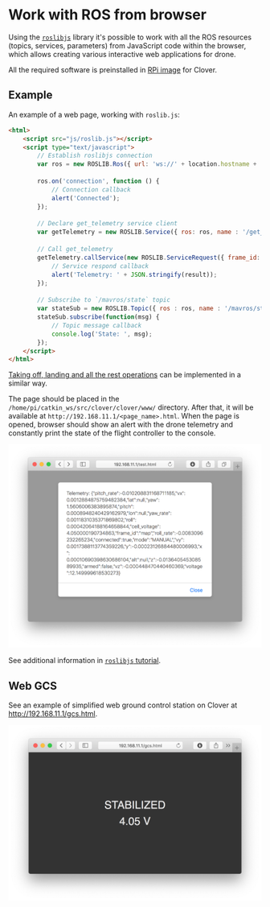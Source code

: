 # Work with ROS from browser

Using the [`roslibjs`](http://wiki.ros.org/roslibjs) library it's possible to work with all the ROS resources (topics, services, parameters) from JavaScript code within the browser, which allows creating various interactive web applications for drone.

All the required software is preinstalled in [RPi image](image.md) for Clover.

## Example

An example of a web page, working with `roslib.js`:

```html
<html>
	<script src="js/roslib.js"></script>
	<script type="text/javascript">
		// Establish roslibjs connection
		var ros = new ROSLIB.Ros({ url: 'ws://' + location.hostname + ':9090' });

		ros.on('connection', function () {
			// Connection callback
			alert('Connected');
		});
		
		// Declare get_telemetry service client
		var getTelemetry = new ROSLIB.Service({ ros: ros, name : '/get_telemetry', serviceType : 'clover/GetTelemetry' });

		// Call get_telemetry
		getTelemetry.callService(new ROSLIB.ServiceRequest({ frame_id: 'map' }), function(result) {
			// Service respond callback
			alert('Telemetry: ' + JSON.stringify(result));
		});

		// Subscribe to `/mavros/state` topic
		var stateSub = new ROSLIB.Topic({ ros : ros, name : '/mavros/state', messageType : 'mavros_msgs/State' });
		stateSub.subscribe(function(msg) {
			// Topic message callback
			console.log('State: ', msg);
		});
	</script>
</html>
```

[Taking off, landing and all the rest operations](programming.md) can be implemented in a similar way.

The page should be placed in the `/home/pi/catkin_ws/src/clover/clover/www/` directory. After that, it will be available at `http://192.168.11.1/<page_name>.html`. When the page is opened, browser should show an alert with the drone telemetry and constantly print the state of the flight controller to the console.

<img src="../assets/js-ros.png" class="center zoom"/>

See additional information in [`roslibjs` tutorial](http://wiki.ros.org/roslibjs/Tutorials/BasicRosFunctionality).

## Web GCS

See an example of simplified web ground control station on Clover at http://192.168.11.1/gcs.html.

<img src="../assets/web-gcs.png" class="center zoom"/>
